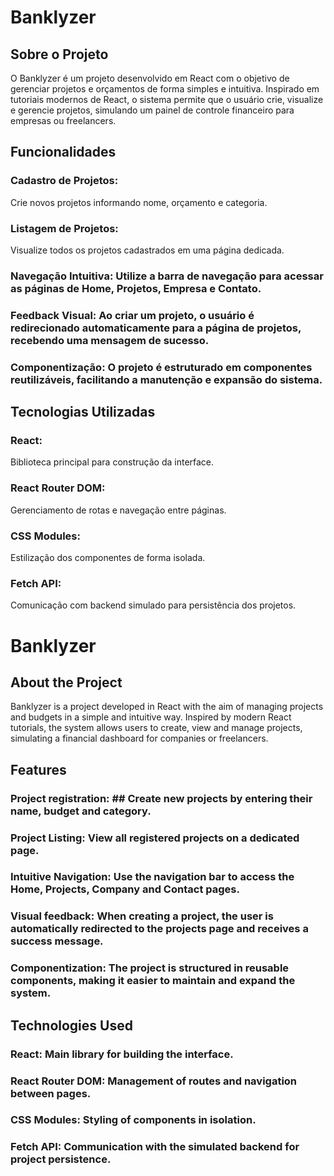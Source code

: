 # Banklyzer
## Sobre o Projeto
O Banklyzer é um projeto desenvolvido em React com o objetivo de gerenciar projetos e orçamentos de forma simples e intuitiva. Inspirado em tutoriais modernos de React, o sistema permite que o usuário crie, visualize e gerencie projetos, simulando um painel de controle financeiro para empresas ou freelancers.
## Funcionalidades
### Cadastro de Projetos: 
Crie novos projetos informando nome, orçamento e categoria.
### Listagem de Projetos:
Visualize todos os projetos cadastrados em uma página dedicada.
### Navegação Intuitiva: Utilize a barra de navegação para acessar as páginas de Home, Projetos, Empresa e Contato.
### Feedback Visual: Ao criar um projeto, o usuário é redirecionado automaticamente para a página de projetos, recebendo uma mensagem de sucesso.
### Componentização: O projeto é estruturado em componentes reutilizáveis, facilitando a manutenção e expansão do sistema.
## Tecnologias Utilizadas
### React:
Biblioteca principal para construção da interface.
### React Router DOM:
Gerenciamento de rotas e navegação entre páginas.
### CSS Modules:
Estilização dos componentes de forma isolada.
### Fetch API:
Comunicação com backend simulado para persistência dos projetos.



# Banklyzer
## About the Project
Banklyzer is a project developed in React with the aim of managing projects and budgets in a simple and intuitive way. Inspired by modern React tutorials, the system allows users to create, view and manage projects, simulating a financial dashboard for companies or freelancers.
## Features
### Project registration: ## Create new projects by entering their name, budget and category.
### Project Listing: View all registered projects on a dedicated page.
### Intuitive Navigation: Use the navigation bar to access the Home, Projects, Company and Contact pages.
### Visual feedback: When creating a project, the user is automatically redirected to the projects page and receives a success message.
### Componentization: The project is structured in reusable components, making it easier to maintain and expand the system.
## Technologies Used
### React: Main library for building the interface.
### React Router DOM: Management of routes and navigation between pages.
### CSS Modules: Styling of components in isolation.
### Fetch API: Communication with the simulated backend for project persistence.
